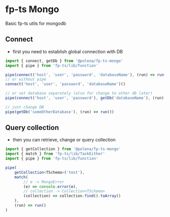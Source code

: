 # fp-ts Mongo

Basic fp-ts utils for mongodb

## Connect

- first you need to establish global connection with DB

```ts
import { connect, getDb } from '@polena/fp-ts-mongo'
import { pipe } from 'fp-ts/lib/function'

pipe(connect('host', 'user', 'password', 'databaseName'), (run) => run())
// or without pipe
connect('host', 'user', 'password', 'databaseName')()

// or set database separately (also for change to other db later)
pipe(connect('host', 'user', 'password'), getDb('databaseName'), (run) => run())

// just change DB
pipe(getDb('someOtherDatabase'), (run) => run())
```

## Query collection

- then you can retrieve, change or query collection

```ts
import { getCollection } from '@polena/fp-ts-mongo'
import { match } from 'fp-ts/lib/TaskEither'
import { pipe } from 'fp-ts/lib/function'

pipe(
	getCollection<TSchema>('test'),
	match(
		// e -> MongoError
		(e) => console.error(e),
		// collection -> Collection<TSchema>
		(collection) => collection.find().toArray()
	),
	(run) => run()
)
```
